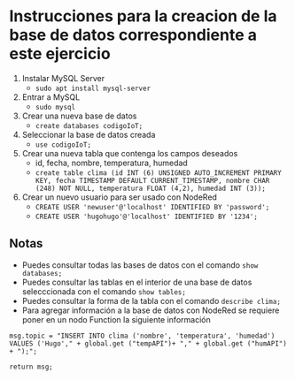 # Instrucciones para la creacion de la base de datos correspondiente a este ejercicio

1. Instalar MySQL Server
    - `sudo apt install mysql-server`
2. Entrar a MySQL
    - `sudo mysql`
3. Crear una nueva base de datos
    - `create databases codigoIoT;`
4. Seleccionar la base de datos creada
    - `use codigoIoT;`
5. Crear una nueva tabla que contenga los campos deseados
    - id, fecha, nombre, temperatura, humedad
    - `create table clima (id INT (6) UNSIGNED AUTO_INCREMENT PRIMARY KEY, fecha TIMESTAMP DEFAULT CURRENT_TIMESTAMP, nombre CHAR (248) NOT NULL, temperatura FLOAT (4,2), humedad INT (3));`
6. Crear un nuevo usuario para ser usado con NodeRed
    - `CREATE USER 'newuser'@'localhost' IDENTIFIED BY 'password';`
    - `CREATE USER 'hugohugo'@'localhost' IDENTIFIED BY '1234';`



## Notas

- Puedes consultar todas las bases de datos con el comando `show databases;`
- Puedes consultar las tablas en el interior de una base de datos selecccionada con el comando `show tables;`
- Puedes consultar la forma de la tabla con el comando `describe clima;`
- Para agregar información a la base de datos con NodeRed se requiere poner en un nodo Function la siguiente información

`msg.topic = "INSERT INTO clima ('nombre', 'temperatura', 'humedad') VALUES ('Hugo'," + global.get ("tempAPI")+ "," + global.get ("humAPI") + ");";`

`return msg;`